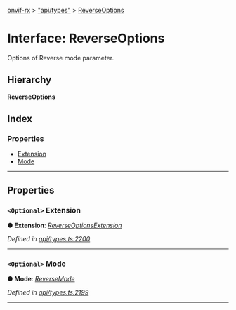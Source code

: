 [onvif-rx](../README.md) > ["api/types"](../modules/_api_types_.md) > [ReverseOptions](../interfaces/_api_types_.reverseoptions.md)

# Interface: ReverseOptions

Options of Reverse mode parameter.

## Hierarchy

**ReverseOptions**

## Index

### Properties

* [Extension](_api_types_.reverseoptions.md#extension)
* [Mode](_api_types_.reverseoptions.md#mode)

---

## Properties

<a id="extension"></a>

### `<Optional>` Extension

**● Extension**: *[ReverseOptionsExtension](_api_types_.reverseoptionsextension.md)*

*Defined in [api/types.ts:2200](https://github.com/patrickmichalina/onvif-rx/blob/034e4d6/src/api/types.ts#L2200)*

___
<a id="mode"></a>

### `<Optional>` Mode

**● Mode**: *[ReverseMode](../enums/_api_types_.reversemode.md)*

*Defined in [api/types.ts:2199](https://github.com/patrickmichalina/onvif-rx/blob/034e4d6/src/api/types.ts#L2199)*

___

